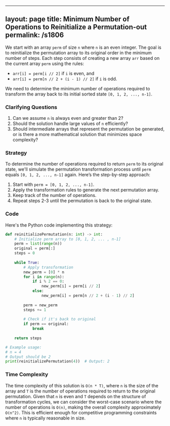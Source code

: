 
---
layout: page
title:  Minimum Number of Operations to Reinitialize a Permutation-out
permalink: /s1806
---

We start with an array `perm` of size `n` where `n` is an even integer. The goal is to reinitialize the permutation array to its original order in the minimum number of steps. Each step consists of creating a new array `arr` based on the current array `perm` using the rules:
- `arr[i] = perm[i // 2]` if `i` is even, and
- `arr[i] = perm[n // 2 + (i - 1) // 2]` if `i` is odd.

We need to determine the minimum number of operations required to transform the array back to its initial sorted state `[0, 1, 2, ..., n-1]`.

### Clarifying Questions
1. Can we assume `n` is always even and greater than 2?
2. Should the solution handle large values of `n` efficiently?
3. Should intermediate arrays that represent the permutation be generated, or is there a more mathematical solution that minimizes space complexity?

### Strategy

To determine the number of operations required to return `perm` to its original state, we'll simulate the permutation transformation process until `perm` equals `[0, 1, 2, ..., n-1]` again. Here’s the step-by-step approach:

1. Start with `perm = [0, 1, 2, ..., n-1]`.
2. Apply the transformation rules to generate the next permutation array.
3. Keep track of the number of operations.
4. Repeat steps 2-3 until the permutation is back to the original state.

### Code

Here's the Python code implementing this strategy:

```python
def reinitializePermutation(n: int) -> int:
    # Initialize perm array to [0, 1, 2, ... , n-1]
    perm = list(range(n))
    original = perm[:]
    steps = 0
    
    while True:
        # Apply transformation
        new_perm = [0] * n
        for i in range(n):
            if i % 2 == 0:
                new_perm[i] = perm[i // 2]
            else:
                new_perm[i] = perm[n // 2 + (i - 1) // 2]
        
        perm = new_perm
        steps += 1
        
        # Check if it's back to original
        if perm == original:
            break
    
    return steps

# Example usage:
# n = 4
# Output should be 2
print(reinitializePermutation(4))  # Output: 2
```

### Time Complexity

The time complexity of this solution is `O(n * T)`, where `n` is the size of the array and `T` is the number of operations required to return to the original permutation. Given that `n` is even and `T` depends on the structure of transformation cycles, we can consider the worst-case scenario where the number of operations is `O(n)`, making the overall complexity approximately `O(n^2)`. This is efficient enough for competitive programming constraints where `n` is typically reasonable in size.